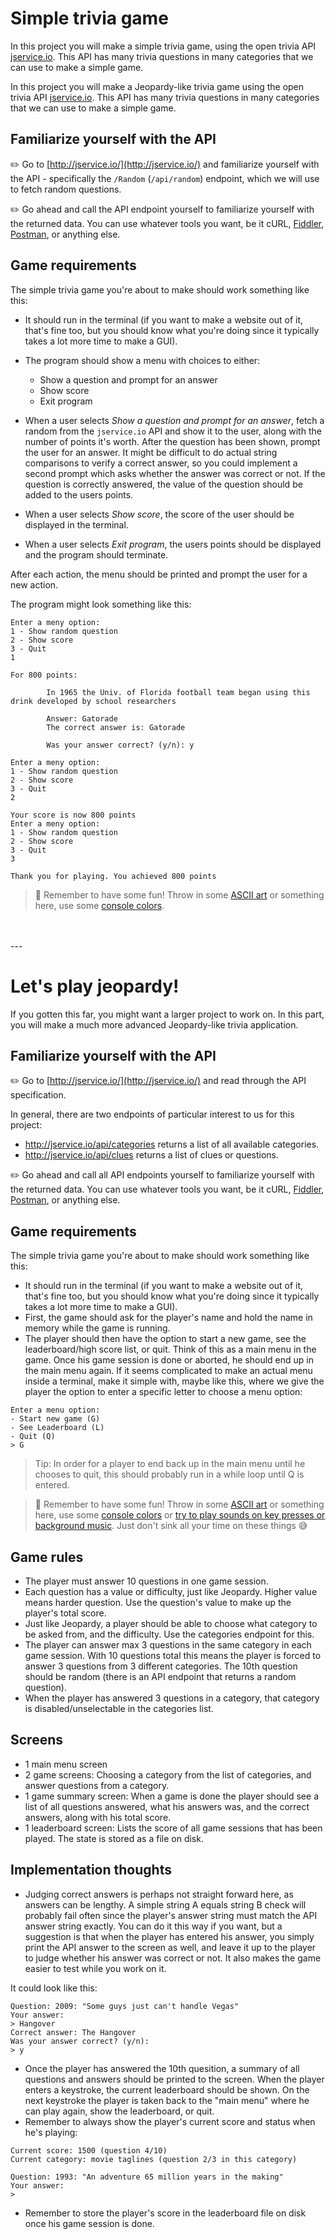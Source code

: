 # Simple trivia game

In this project you will make a simple trivia game, using the open trivia API [jservice.io](http://jservice.io/). This API has many trivia questions in many categories that we can use to make a simple game.

In this project you will make a Jeopardy-like trivia game using the open trivia API [jservice.io](http://jservice.io/). This API has many trivia questions in many categories that we can use to make a simple game.

## Familiarize yourself with the API

:pencil2: Go to [http://jservice.io/](http://jservice.io/) and familiarize yourself with the API - specifically the `/Random` (`/api/random`) endpoint, which we will use to fetch random questions. 

:pencil2: Go ahead and call the API endpoint yourself to familiarize yourself with the returned data. You can use whatever tools you want, be it cURL, [Fiddler](https://www.telerik.com/fiddler), [Postman](https://www.postman.com/), or anything else.

## Game requirements

The simple trivia game you're about to make should work something like this:

- It should run in the terminal (if you want to make a website out of it, that's fine too, but you should know what you're doing since it typically takes a lot more time to make a GUI).
- The program should show a menu with choices to either:
    - Show a question and prompt for an answer
    - Show score
    - Exit program

- When a user selects *Show a question and prompt for an answer*, fetch a random from the `jservice.io` API and show it to the user, along with the number of points it's worth. After the question has been shown, prompt the user for an answer. It might be difficult to do actual string comparisons to verify a correct answer, so you could implement a second prompt which asks whether the answer was correct or not. If the question is correctly answered, the value of the question should be added to the users points.

- When a user selects *Show score*, the score of the user should be displayed in the terminal.

- When a user selects *Exit program*, the users points should be displayed and the program should terminate.

After each action, the menu should be printed and prompt the user for a new action. 

The program might look something like this:
```
Enter a meny option:
1 - Show random question
2 - Show score
3 - Quit
1

For 800 points:

        In 1965 the Univ. of Florida football team began using this drink developed by school researchers

        Answer: Gatorade
        The correct answer is: Gatorade

        Was your answer correct? (y/n): y

Enter a meny option:
1 - Show random question
2 - Show score
3 - Quit
2

Your score is now 800 points
Enter a meny option:
1 - Show random question
2 - Show score
3 - Quit
3

Thank you for playing. You achieved 800 points
```

> :tada: Remember to have some fun! Throw in some [ASCII art](http://patorjk.com/software/taag/#p=display&f=Graffiti&t=Type%20Something%20) or something here, use some [console colors](https://dennisbeatty.com/2019/03/12/cool-clis-in-elixir-part-2-with-io-ansi.html).

<br />
<br />
---

# Let's play jeopardy!

If you gotten this far, you might want a larger project to work on. In this part, you will make a much more advanced Jeopardy-like trivia application.

## Familiarize yourself with the API

:pencil2: Go to [http://jservice.io/](http://jservice.io/) and read through the API specification.

In general, there are two endpoints of particular interest to us for this project:

- http://jservice.io/api/categories returns a list of all available categories.
- http://jservice.io/api/clues returns a list of clues or questions.

:pencil2: Go ahead and call all API endpoints yourself to familiarize yourself with the returned data. You can use whatever tools you want, be it cURL, [Fiddler](https://www.telerik.com/fiddler), [Postman](https://www.postman.com/), or anything else.

## Game requirements

The simple trivia game you're about to make should work something like this:

- It should run in the terminal (if you want to make a website out of it, that's fine too, but you should know what you're doing since it typically takes a lot more time to make a GUI).
- First, the game should ask for the player's name and hold the name in memory while the game is running.
- The player should then have the option to start a new game, see the leaderboard/high score list, or quit. Think of this as a main menu in the game. Once his game session is done or aborted, he should end up in the main menu again. If it seems complicated to make an actual menu inside a terminal, make it simple with, maybe like this, where we give the player the option to enter a specific letter to choose a menu option:

```
Enter a menu option:
- Start new game (G)
- See Leaderboard (L)
- Quit (Q)
> G
```

> Tip: In order for a player to end back up in the main menu until he chooses to quit, this should probably run in a while loop until Q is entered.

> :tada: Remember to have some fun! Throw in some [ASCII art](http://patorjk.com/software/taag/#p=display&f=Graffiti&t=Type%20Something%20) or something here, use some [console colors](https://www.c-sharpcorner.com/article/change-console-foreground-and-background-color-in-c-sharp/Images/ConsoleColors.jpg) or [try to play sounds on key presses or background music](https://askubuntu.com/questions/920539/how-to-play-a-sound-from-terminal). Just don't sink all your time on these things :sweat_smile:

## Game rules

- The player must answer 10 questions in one game session.
- Each question has a value or difficulty, just like Jeopardy. Higher value means harder question. Use the question's value to make up the player's total score.
- Just like Jeopardy, a player should be able to choose what category to be asked from, and the difficulty. Use the categories endpoint for this.
- The player can answer max 3 questions in the same category in each game session. With 10 questions total this means the player is forced to answer 3 questions from 3 different categories. The 10th question should be random (there is an API endpoint that returns a random question).
- When the player has answered 3 questions in a category, that category is disabled/unselectable in the categories list.

## Screens

- 1 main menu screen
- 2 game screens: Choosing a category from the list of categories, and answer questions from a category.
- 1 game summary screen: When a game is done the player should see a list of all questions answered, what his answers was, and the correct answers, along with his total score.
- 1 leaderboard screen: Lists the score of all game sessions that has been played. The state is stored as a file on disk.

## Implementation thoughts

- Judging correct answers is perhaps not straight forward here, as answers can be lengthy. A simple string A equals string B check will probably fail often since the player's answer string must match the API answer string exactly. You can do it this way if you want, but a suggestion is that when the player has entered his answer, you simply print the API answer to the screen as well, and leave it up to the player to judge whether his answer was correct or not. It also makes the game easier to test while you work on it.

It could look like this:

```
Question: 2009: "Some guys just can't handle Vegas"
Your answer:
> Hangover
Correct answer: The Hangover
Was your answer correct? (y/n):
> y
```

- Once the player has answered the 10th quesition, a summary of all questions and answers should be printed to the screen. When the player enters a keystroke, the current leaderboard should be shown. On the next keystroke the player is taken back to the "main menu" where he can play again, show the leaderboard, or quit.
- Remember to always show the player's current score and status when he's playing:

```
Current score: 1500 (question 4/10)
Current category: movie taglines (question 2/3 in this category)

Question: 1993: "An adventure 65 million years in the making"
Your answer:
>
```

- Remember to store the player's score in the leaderboard file on disk once his game session is done.